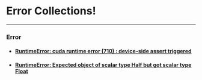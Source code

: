 # Error Collections!

- - -
### Error
* #### [﻿RuntimeError: cuda runtime error (710) : device-side assert triggered](https://blog.naver.com/jaeyoon_95/222104626159) 
* #### [﻿RuntimeError: Expected object of scalar type Half but got scalar type Float](https://blog.naver.com/jaeyoon_95/222064412708) 



